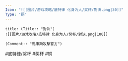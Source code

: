 ```yaml
---
Icon: "![[图片/游戏攻略/底特律 化身为人/奖杯/對決.png|30]]"
Type: "铜"
---
```

```ad-common-bronze-trophy
title: (Title:: "對決")
![[图片/游戏攻略/底特律 化身为人/奖杯/對決.png|100]]

(Comment:: "馬庫斯攻擊警方")
```

#底特律/奖杯 #奖杯 #铜
